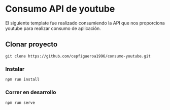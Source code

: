 # Consumo API de youtube
El siguiente template fue realizado consumiendo la API que nos proporciona youtube para realizar consumo de aplicaciòn.


## Clonar proyecto
```
git clone https://github.com/cepfigueroa1996/consumo-youtube.git
```
### Instalar
```
npm run install
```

### Correr en desarrollo
```
npm run serve


